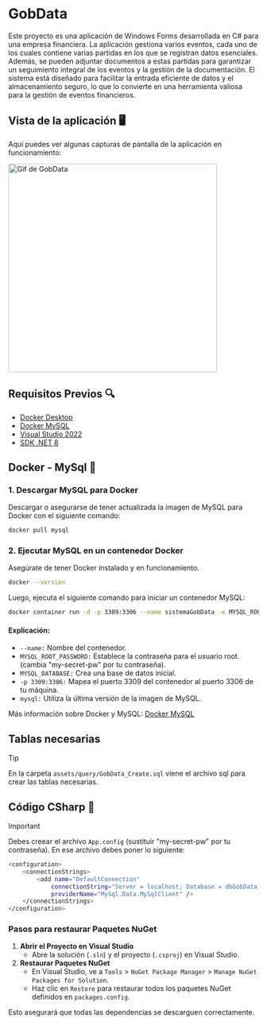 # GobData
Este proyecto es una aplicación de Windows Forms desarrollada en C# para una empresa financiera. La aplicación gestiona varios eventos, cada uno de los cuales contiene varias partidas en los que se registran datos esenciales. Además, se pueden adjuntar documentos a estas partidas para garantizar un seguimiento integral de los eventos y la gestión de la documentación. El sistema está diseñado para facilitar la entrada eficiente de datos y el almacenamiento seguro, lo que lo convierte en una herramienta valiosa para la gestión de eventos financieros.

## Vista de la aplicación 🖥️
Aquí puedes ver algunas capturas de pantalla de la aplicación en funcionamiento:

<img src="https://github.com/user-attachments/assets/40b09864-b3cc-4c88-9d58-7109bf5c354e" alt="Gif de GobData" width="420" loading="lazy"/>

## Requisitos Previos 🔍
- [Docker Desktop](https://www.docker.com/products/docker-desktop/)
- [Docker MySQL](https://hub.docker.com/_/mysql)
- [Visual Studio 2022](https://visualstudio.microsoft.com/es/downloads/)
- [SDK .NET 8](https://dotnet.microsoft.com/es-es/download/dotnet/8.0)

## Docker - MySql 🐳
### 1. Descargar MySQL para Docker

Descargar o asegurarse de tener actualizada la imagen de MySQL para Docker con el siguiente comando:

```bash
docker pull mysql
```
### 2. Ejecutar MySQL en un contenedor Docker
Asegúrate de tener Docker instalado y en funcionamiento.
```bash
docker --version
```

Luego, ejecuta el siguiente comando para iniciar un contenedor MySQL:
```bash
docker container run -d -p 3309:3306 --name sistemaGobData -e MYSQL_ROOT_PASSWORD=my-secret-pw -e MYSQL_DATABASE=dbGobData mysql
```
#### Explicación:

- `--name:` Nombre del contenedor.
- `MYSQL_ROOT_PASSWORD:` Establece la contraseña para el usuario root. (cambia "my-secret-pw" por tu contraseña).
- `MYSQL_DATABASE:` Crea una base de datos inicial.
- `-p 3309:3306:` Mapea el puerto 3309 del contenedor al puerto 3306 de tu máquina.
- `mysql:` Utiliza la última versión de la imagen de MySQL.

Más información sobre Docker y MySQL: [Docker MySQL](https://hub.docker.com/_/mysql)

## Tablas necesarias
> [!TIP]
> En la carpeta `assets/query/GobData_Create.sql` viene el archivo sql para crear las tablas necesarias.

## Código CSharp 🚀
> [!IMPORTANT]
> Debes creear el archivo `App.config` (sustituir "my-secret-pw" por tu contraseña). En ese archivo debes poner lo siguiente:

```bash
<configuration>
	<connectionStrings>
		<add name="DefaultConnection"
			connectionString="Server = localhost; Database = dbGobData; Port = 3309; User ID = root;Password = my-secret-pw;"
			providerName="MySql.Data.MySqlClient" />
	</connectionStrings>
</configuration>
```
### Pasos para restaurar Paquetes NuGet
1. **Abrir el Proyecto en Visual Studio**
    - Abre la solución (`.sln`) y el proyecto (`.csproj`) en Visual Studio.
2. **Restaurar Paquetes NuGet**
    - En Visual Studio, ve a `Tools` > `NuGet Package Manager` > `Manage NuGet Packages for Solution`.
    - Haz clic en `Restore` para restaurar todos los paquetes NuGet definidos en `packages.config`.

Esto asegurará que todas las dependencias se descarguen correctamente.
